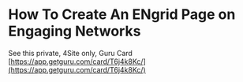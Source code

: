 # How To Create An ENgrid Page on Engaging Networks


See this private, 4Site only, Guru Card
[https://app.getguru.com/card/T6j4k8Kc/](https://app.getguru.com/card/T6j4k8Kc/)

